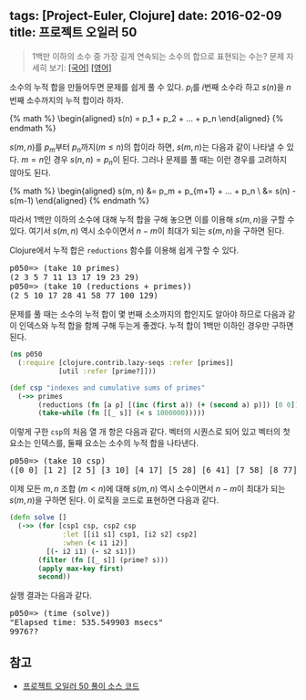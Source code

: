 tags: [Project-Euler, Clojure]
date: 2016-02-09
title: 프로젝트 오일러 50
---
> 1백만 이하의 소수 중 가장 길게 연속되는 소수의 합으로 표현되는 수는?
> 문제 자세히 보기: [[국어]](http://euler.synap.co.kr/prob_detail.php?id=50) [[영어]](https://projecteuler.net/problem=50)

소수의 누적 합을 만들어두면 문제를 쉽게 풀 수 있다. $p_i$를 $i$번째 소수라 하고 $s(n)$을 $n$번째 소수까지의 누적 합이라 하자.

{% math %}
\begin{aligned}
s(n) = p_1 + p_2 + ... + p_n
\end{aligned}
{% endmath %}
<!--more-->

$s(m, n)$를 $p_m$부터 $p_n$까지($m \le n$)의 합이라 하면, $s(m, n)$는 다음과 같이 나타낼 수 있다. $m=n$인 경우 $s(n, n) = p_n$이 된다. 그러나 문제를 풀 때는 이런 경우를 고려하지 않아도 된다.

{% math %}
\begin{aligned}
s(m, n) &= p_m + p_{m+1} + ... + p_n \\
        &= s(n) - s(m-1)
\end{aligned}
{% endmath %}

따라서 1백만 이하의 소수에 대해 누적 합을 구해 놓으면 이를 이용해 $s(m, n)$을 구할 수 있다. 여기서 $s(m, n)$ 역시 소수이면서 $n-m$이 최대가 되는 $s(m, n)$을 구하면 된다.

Clojure에서 누적 합은 `reductions` 함수를 이용해 쉽게 구할 수 있다.

<pre class="console">
p050=> (take 10 primes)
(2 3 5 7 11 13 17 19 23 29)
p050=> (take 10 (reductions + primes))
(2 5 10 17 28 41 58 77 100 129)
</pre>

문제를 풀 때는 소수의 누적 합이 몇 번째 소소까지의 합인지도 알아야 하므로 다음과 같이 인덱스와 누적 합을 함께 구해 두는게 좋겠다. 누적 합이 1백만 이하인 경우만 구하면 된다.

```clojure
(ns p050
  (:require [clojure.contrib.lazy-seqs :refer [primes]]
            [util :refer [prime?]]))

(def csp "indexes and cumulative sums of primes"
  (->> primes
       (reductions (fn [a p] [(inc (first a)) (+ (second a) p)]) [0 0])
       (take-while (fn [[_ s]] (< s 1000000)))))
```

이렇게 구한 `csp`의 처음 열 개 항은 다음과 같다. 벡터의 시퀀스로 되어 있고 벡터의 첫 요소는 인덱스를, 둘째 요소는 소수의 누적 합을 나타낸다.

<pre class="console">
p050=> (take 10 csp)
([0 0] [1 2] [2 5] [3 10] [4 17] [5 28] [6 41] [7 58] [8 77] [9 100])
</pre>

이제 모든 $m, n$ 조합 ($m<n$)에 대해 $s(m, n)$ 역시 소수이면서 $n-m$이 최대가 되는 $s(m, n)$을 구하면 된다. 이 로직을 코드로 표현하면 다음과 같다.

```clojure
(defn solve []
  (->> (for [csp1 csp, csp2 csp
             :let [[i1 s1] csp1, [i2 s2] csp2]
             :when (< i1 i2)]
         [(- i2 i1) (- s2 s1)])
       (filter (fn [[_ s]] (prime? s)))
       (apply max-key first)
       second))
```

실행 결과는 다음과 같다.

<pre class="console">
p050=> (time (solve))
"Elapsed time: 535.549903 msecs"
9976??
</pre>


## 참고
* [프로젝트 오일러 50 풀이 소스 코드](https://github.com/ntalbs/euler/blob/master/src/p050.clj)
